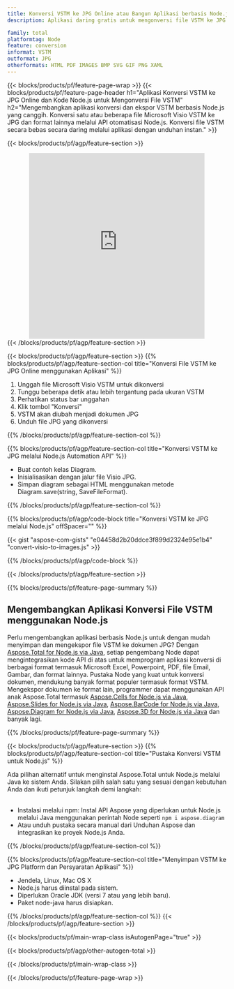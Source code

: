```yaml
---
title: Konversi VSTM ke JPG Online atau Bangun Aplikasi berbasis Node.js untuk Mengonversi File VSTM
description: Aplikasi daring gratis untuk mengonversi file VSTM ke JPG. Kode pustaka konversi Node.js untuk dokumen Microsoft Visio VSTM. 

family: total
platformtag: Node
feature: conversion
informat: VSTM
outformat: JPG
otherformats: HTML PDF IMAGES BMP SVG GIF PNG XAML
---
```

{{< blocks/products/pf/feature-page-wrap >}}
{{< blocks/products/pf/feature-page-header h1="Aplikasi Konversi VSTM ke JPG Online dan Kode Node.js untuk Mengonversi File VSTM" h2="Mengembangkan aplikasi konversi dan ekspor VSTM berbasis Node.js yang canggih. Konversi satu atau beberapa file Microsoft Visio VSTM ke JPG dan format lainnya melalui API otomatisasi Node.js. Konversi file VSTM secara bebas secara daring melalui aplikasi dengan unduhan instan." >}}


{{< blocks/products/pf/agp/feature-section >}}

<div class="container-fluid agp-content bg-white aboutfile box-1 vh100 section nopbtm">
<div class=container>
<div class=row>
<div class="demobox tc col-md-12 padding-0" align="center">

<iframe title="Aplikasi Konversi VSTM ke JPG Online Gratis" style="border: none; height: 426px;" scrolling="no" src="https://total-conversion-app-65z5r2lp.k8s.dynabic.com/?to=jpg&from=vstm" id="child-iframe" width="80%"></iframe>

</div></div>
</div></div>
{{< /blocks/products/pf/agp/feature-section >}}


{{< blocks/products/pf/agp/feature-section >}}
{{% blocks/products/pf/agp/feature-section-col title="Konversi File VSTM ke JPG Online menggunakan Aplikasi" %}}

1. Unggah file Microsoft Visio VSTM untuk dikonversi
1. Tunggu beberapa detik atau lebih tergantung pada ukuran VSTM
1. Perhatikan status bar unggahan
1. Klik tombol "Konversi"
1. VSTM akan diubah menjadi dokumen JPG
1. Unduh file JPG yang dikonversi

{{% /blocks/products/pf/agp/feature-section-col %}}

{{% blocks/products/pf/agp/feature-section-col title="Konversi VSTM ke JPG melalui Node.js Automation API" %}}

- Buat contoh kelas Diagram.
- Inisialisasikan dengan jalur file Visio JPG.
- Simpan diagram sebagai HTML menggunakan metode Diagram.save(string, SaveFileFormat).

{{% /blocks/products/pf/agp/feature-section-col %}}

{{% blocks/products/pf/agp/code-block title="Konversi VSTM ke JPG melalui Node.js" offSpacer="" %}}

{{< gist "aspose-com-gists" "e04458d2b20ddce3f899d2324e95e1b4" "convert-visio-to-images.js" >}}

{{% /blocks/products/pf/agp/code-block %}}

{{< /blocks/products/pf/agp/feature-section >}}

{{% blocks/products/pf/feature-page-summary %}}

<h2>Mengembangkan Aplikasi Konversi File VSTM menggunakan Node.js</h2>

Perlu mengembangkan aplikasi berbasis Node.js untuk dengan mudah menyimpan dan mengekspor file VSTM ke dokumen JPG? Dengan [Aspose.Total for Node.js via Java](https://products.aspose.com/total/id/nodejs-java/), setiap pengembang Node dapat mengintegrasikan kode API di atas untuk memprogram aplikasi konversi di berbagai format termasuk Microsoft Excel, Powerpoint, PDF, file Email, Gambar, dan format lainnya. Pustaka Node yang kuat untuk konversi dokumen, mendukung banyak format populer termasuk format VSTM. Mengekspor dokumen ke format lain, programmer dapat menggunakan API anak Aspose.Total termasuk [Aspose.Cells for Node.js via Java](https://products.aspose.com/cells/id/nodejs-java/), [Aspose.Slides for Node.js via Java](https://products.aspose.com/slides/id/nodejs-java/), [Aspose.BarCode for Node.js via Java](https://products.aspose.com/barcode/id/nodejs-java/), [Aspose.Diagram for Node.js via Java](https://products.aspose.com/diagram/id/nodejs-java/), [Aspose.3D for Node.js via Java](https://products.aspose.com/3d/id/nodejs-java/) dan banyak lagi. 
 
 

{{% /blocks/products/pf/feature-page-summary %}}

{{< blocks/products/pf/agp/feature-section >}}
{{% blocks/products/pf/agp/feature-section-col title="Pustaka Konversi VSTM untuk Node.js" %}}

Ada pilihan alternatif untuk menginstal Aspose.Total untuk Node.js melalui Java ke sistem Anda. Silakan pilih salah satu yang sesuai dengan kebutuhan Anda dan ikuti petunjuk langkah demi langkah:<br /><br />

- Instalasi melalui npm: Instal API Aspose yang diperlukan untuk Node.js melalui Java menggunakan perintah Node seperti ```npm i aspose.diagram```
- Atau unduh pustaka secara manual dari Unduhan Aspose dan integrasikan ke proyek Node.js Anda.

{{% /blocks/products/pf/agp/feature-section-col %}}

{{% blocks/products/pf/agp/feature-section-col title="Menyimpan VSTM ke JPG Platform dan Persyaratan Aplikasi" %}}

- Jendela, Linux, Mac OS X
- Node.js harus diinstal pada sistem.
- Diperlukan Oracle JDK (versi 7 atau yang lebih baru).
- Paket node-java harus disiapkan.

{{% /blocks/products/pf/agp/feature-section-col %}}
{{< /blocks/products/pf/agp/feature-section >}}

{{< blocks/products/pf/main-wrap-class isAutogenPage="true" >}}

{{< blocks/products/pf/agp/other-autogen-total >}}

{{< /blocks/products/pf/main-wrap-class >}}

{{< /blocks/products/pf/feature-page-wrap >}}
